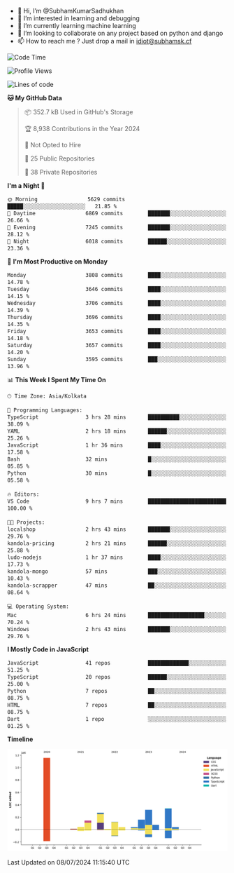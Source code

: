 - 👋 Hi, I’m @SubhamKumarSadhukhan
- 👀 I’m interested in learning and debugging
- 🌱 I’m currently learning machine learning
- 💞️ I’m looking to collaborate on any project based on python and django
- 📫 How to reach me ?
      Just drop a mail in idiot@subhamsk.cf

<!---
SubhamKumarSadhukhan/SubhamKumarSadhukhan is a ✨ special ✨ repository because its `README.md` (this file) appears on your GitHub profile.
You can click the Preview link to take a look at your changes.
--->


<!--START_SECTION:waka-->
![Code Time](http://img.shields.io/badge/Code%20Time-2%2C286%20hrs%2052%20mins-blue)

![Profile Views](http://img.shields.io/badge/Profile%20Views-0-blue)

![Lines of code](https://img.shields.io/badge/From%20Hello%20World%20I%27ve%20Written-2.7%20million%20lines%20of%20code-blue)

**🐱 My GitHub Data** 

> 📦 352.7 kB Used in GitHub's Storage 
 > 
> 🏆 8,938 Contributions in the Year 2024
 > 
> 🚫 Not Opted to Hire
 > 
> 📜 25 Public Repositories 
 > 
> 🔑 38 Private Repositories 
 > 
**I'm a Night 🦉** 

```text
🌞 Morning                5629 commits        █████░░░░░░░░░░░░░░░░░░░░   21.85 % 
🌆 Daytime                6869 commits        ███████░░░░░░░░░░░░░░░░░░   26.66 % 
🌃 Evening                7245 commits        ███████░░░░░░░░░░░░░░░░░░   28.12 % 
🌙 Night                  6018 commits        ██████░░░░░░░░░░░░░░░░░░░   23.36 % 
```
📅 **I'm Most Productive on Monday** 

```text
Monday                   3808 commits        ████░░░░░░░░░░░░░░░░░░░░░   14.78 % 
Tuesday                  3646 commits        ████░░░░░░░░░░░░░░░░░░░░░   14.15 % 
Wednesday                3706 commits        ████░░░░░░░░░░░░░░░░░░░░░   14.39 % 
Thursday                 3696 commits        ████░░░░░░░░░░░░░░░░░░░░░   14.35 % 
Friday                   3653 commits        ████░░░░░░░░░░░░░░░░░░░░░   14.18 % 
Saturday                 3657 commits        ████░░░░░░░░░░░░░░░░░░░░░   14.20 % 
Sunday                   3595 commits        ███░░░░░░░░░░░░░░░░░░░░░░   13.96 % 
```


📊 **This Week I Spent My Time On** 

```text
🕑︎ Time Zone: Asia/Kolkata

💬 Programming Languages: 
TypeScript               3 hrs 28 mins       ██████████░░░░░░░░░░░░░░░   38.09 % 
YAML                     2 hrs 18 mins       ██████░░░░░░░░░░░░░░░░░░░   25.26 % 
JavaScript               1 hr 36 mins        ████░░░░░░░░░░░░░░░░░░░░░   17.58 % 
Bash                     32 mins             █░░░░░░░░░░░░░░░░░░░░░░░░   05.85 % 
Python                   30 mins             █░░░░░░░░░░░░░░░░░░░░░░░░   05.58 % 

🔥 Editors: 
VS Code                  9 hrs 7 mins        █████████████████████████   100.00 % 

🐱‍💻 Projects: 
localshop                2 hrs 43 mins       ███████░░░░░░░░░░░░░░░░░░   29.76 % 
kandola-pricing          2 hrs 21 mins       ██████░░░░░░░░░░░░░░░░░░░   25.88 % 
ludo-nodejs              1 hr 37 mins        ████░░░░░░░░░░░░░░░░░░░░░   17.73 % 
kandola-mongo            57 mins             ███░░░░░░░░░░░░░░░░░░░░░░   10.43 % 
kandola-scrapper         47 mins             ██░░░░░░░░░░░░░░░░░░░░░░░   08.64 % 

💻 Operating System: 
Mac                      6 hrs 24 mins       ██████████████████░░░░░░░   70.24 % 
Windows                  2 hrs 43 mins       ███████░░░░░░░░░░░░░░░░░░   29.76 % 
```

**I Mostly Code in JavaScript** 

```text
JavaScript               41 repos            █████████████░░░░░░░░░░░░   51.25 % 
TypeScript               20 repos            ██████░░░░░░░░░░░░░░░░░░░   25.00 % 
Python                   7 repos             ██░░░░░░░░░░░░░░░░░░░░░░░   08.75 % 
HTML                     7 repos             ██░░░░░░░░░░░░░░░░░░░░░░░   08.75 % 
Dart                     1 repo              ░░░░░░░░░░░░░░░░░░░░░░░░░   01.25 % 
```



**Timeline**

![Lines of Code chart](https://raw.githubusercontent.com/SubhamKumarSadhukhan/SubhamKumarSadhukhan/main/assets/bar_graph.png)


 Last Updated on 08/07/2024 11:15:40 UTC
<!--END_SECTION:waka-->

